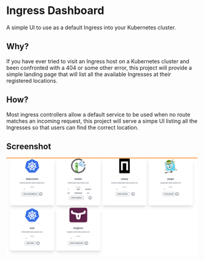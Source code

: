 # Ingress Dashboard
A simple UI to use as a default Ingress into your Kubernetes cluster.

## Why?
If you have ever tried to visit an Ingress host on a Kubernetes cluster and been confronted with a 404 or some other error, this project will provide a simple landing page that will list all the available Ingresses at their registered locations.

## How?
Most ingress controllers allow a default service to be used when no route matches an incoming request, this project will serve a simpe UI listing all the Ingresses so that users can find the correct location.

## Screenshot
![Screenshot](/docs/screenshot.png?raw=true "Ingress Dashboard Screenshot")
